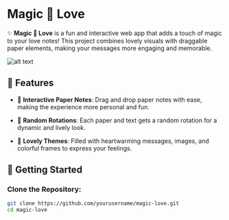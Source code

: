 # Magic 💌 Love

✨ **Magic 💌 Love** is a fun and interactive web app that adds a touch of magic to your love notes! This project combines lovely visuals with draggable paper elements, making your messages more engaging and memorable.

![alt text]()

## 🌟 Features

- 💌 **Interactive Paper Notes**: Drag and drop paper notes with ease, making the experience more personal and fun.

- 🎨 **Random Rotations**: Each paper and text gets a random rotation for a dynamic and lively look.

- 🌈 **Lovely Themes**: Filled with heartwarming messages, images, and colorful frames to express your feelings.

## 🚀 Getting Started

### Clone the Repository:

```bash
git clone https://github.com/yourusername/magic-love.git
cd magic-love
